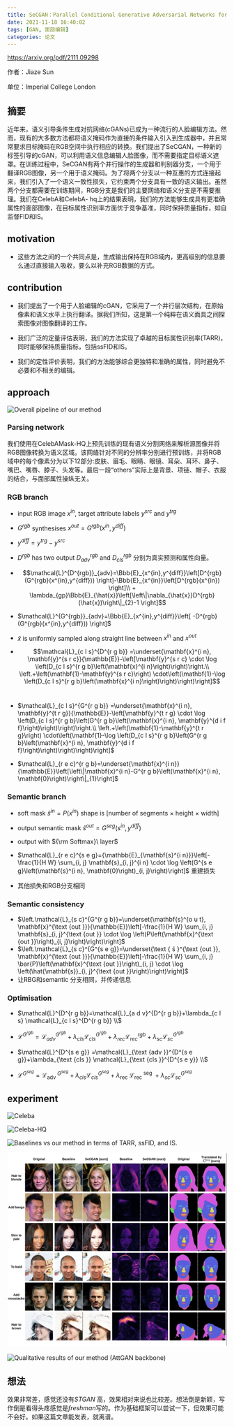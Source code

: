 ```yaml
---
title: SeCGAN：Parallel Conditional Generative Adversarial Networks for Face Editing via Semantic Consistency
date: 2021-11-18 16:40:02
tags: [GAN, 面部编辑]
categories: 论文
---
```


https://arxiv.org/pdf/2111.09298

作者：Jiaze Sun

单位：Imperial College London

## 摘要



近年来，语义引导条件生成对抗网络(cGANs)已成为一种流行的人脸编辑方法。然而，现有的大多数方法都将语义掩码作为直接的条件输入引入到生成器中，并且常常要求目标掩码在RGB空间中执行相应的转换。我们提出了SeCGAN，一种新的标签引导的cGAN，可以利用语义信息编辑人脸图像，而不需要指定目标语义遮罩。在训练过程中，SeCGAN有两个并行操作的生成器和判别器分支，一个用于翻译RGB图像，另一个用于语义掩码。为了将两个分支以一种互惠的方式连接起来，我们引入了一个语义一致性损失，它约束两个分支具有一致的语义输出。虽然两个分支都需要在训练期间，RGB分支是我们的主要网络和语义分支是不需要推理。我们在CelebA和CelebA- hq上的结果表明，我们的方法能够生成具有更准确属性的面部图像，在目标属性识别率方面优于竞争基准，同时保持质量指标，如自监督FID和IS。

<!--more-->

## motivation

- 这些方法之间的一个共同点是，生成输出保持在RGB域内，更高级别的信息要么通过直接输入吸收，要么以补充RGB数据的方式。

  

## contribution

- 我们提出了一个用于人脸编辑的cGAN，它采用了一个并行层次结构，在原始像素和语义水平上执行翻译。据我们所知，这是第一个纯粹在语义面具之间探索图像对图像翻译的工作。
- 我们广泛的定量评估表明，我们的方法实现了卓越的目标属性识别率(TARR)，同时能够保持质量指标，包括ssFID和IS。

- 我们的定性评价表明，我们的方法能够综合更独特和准确的属性，同时避免不必要和不相关的编辑。



## approach

![Overall pipeline of our method](https://gitee.com/ZhaoJW11/typroimg/raw/master/image/202111/22/201056-89819.png)

### Parsing network

我们使用在CelebAMask-HQ上预先训练的现有语义分割网络来解析源图像并将RGB图像转换为语义区域。该网络针对不同的分辨率分别进行预训练，并将RGB域中的每个像素分为以下12部分:皮肤、眉毛、眼睛、眼镜、耳朵、耳环、鼻子、嘴巴、嘴唇、脖子、头发等。最后一段“others”实际上是背景、项链、帽子、衣服的结合，与面部属性操纵无关。

### RGB branch

- input RGB image $x^{in}$, target attribute labels $y^{src}$ and $y^{trg}$
- $G^{rgb}$ synthesises $x^{out}=G^{rgb}(x^{in},y^{diff})$
- $y^{diff}=y^{trg}-y^{src}$
- $D^{rgb}$ has two output $D^{rgb}_{adv}$ and $D^{rgb}_{cls}$ 分别为真实预测和属性向量。
- $$\mathcal{L}^{D^{rgb}}_{adv}=\Bbb{E}_{x^{in},y^{diff}}\left[D^{rgb}(G^{rgb}(x^{in},y^{diff})) \right]-\Bbb{E}_{x^{in}}\left[D^{rgb}(x^{in}) \right]\\ + \lambda_{gp}\Bbb{E}_{\hat{x}}\left[\left\|\nabla_{\hat{x}}D^{rgb}(\hat{x})\right\|_{2}-1 \right]$$
- $\mathcal{L}^{G^{rgb}}_{adv}=\Bbb{E}_{x^{in},y^{diff}}\left[ -D^{rgb}(G^{rgb}(x^{in},y^{diff})) \right]$
- $\hat{x}$ is uniformly sampled along straight line between $x^{in}$ and $x^{out}$
- $$\mathcal{L}_{c l s}^{D^{r g b}} =\underset{\mathbf{x}^{i n}, \mathbf{y}^{s r c}}{\mathbb{E}}-\left[\mathbf{y}^{s r c} \cdot \log \left(D_{c l s}^{r g b}\left(\mathbf{x}^{i n}\right)\right)\right.\\
  \left.+\left(\mathbf{1}-\mathbf{y}^{s r c}\right) \cdot\left(\mathbf{1}-\log \left(D_{c l s}^{r g b}\left(\mathbf{x}^{i n}\right)\right)\right)\right]$$​

- $\mathcal{L}_{c l s}^{G^{r g b}} =\underset{\mathbf{x}^{i n}, \mathbf{y}^{t r g}}{\mathbb{E}}-\left[\mathbf{y}^{t r g} \cdot \log \left(D_{c l s}^{r g b}\left(G^{r g b}\left(\mathbf{x}^{i n}, \mathbf{y}^{d i f f}\right)\right)\right)\right.\\
  \left.+\left(\mathbf{1}-\mathbf{y}^{t r g}\right) \cdot\left(\mathbf{1}-\log \left(D_{c l s}^{r g b}\left(G^{r g b}\left(\mathbf{x}^{i n}, \mathbf{y}^{d i f f}\right)\right)\right)\right)\right]$

- $\mathcal{L}_{r e c}^{r g b}=\underset{\mathbf{x}^{i n}}{\mathbb{E}}\left[\left\|\mathbf{x}^{i n}-G^{r g b}\left(\mathbf{x}^{i n}, \mathbf{0}\right)\right\|_{1}\right]$

### Semantic branch

- soft mask $\hat{s}^{in}=P\left(x^{in}\right)$ shape is [number of segments $\times$ height $\times$ width]

- output semantic mask $\hat{s}^{out}=G^{seg}\left(s^{in},y^{diff}\right)$
- output with ${\rm Softmax}\ layer$ 

- $\mathcal{L}_{r e c}^{s e g}={\mathbb{E}_{\mathbf{s}^{i n}}}\left[-\frac{1}{H W} \sum_{i, j} \mathbf{s}_{i, j}^{i n} \cdot \log \left(G^{s e g}\left(\mathbf{s}^{i n}, \mathbf{0}\right)_{i, j}\right)\right]$ 重建损失

- 其他损失和RGB分支相同

  

###  Semantic consistency

- $\left.\mathcal{L}_{s c}^{G^{r g b}}=\underset{\mathbf{s}^{o u t}, \mathbf{x}^{\text {out }}}{\mathbb{E}}\left[-\frac{1}{H W} \sum_{i, j} \mathbf{s}_{i, j}^{\text {out }} \cdot \log \left(P\left(\mathbf{x}^{\text {out }}\right)_{i, j}\right)\right)\right]$
- $\left.\mathcal{L}_{s c}^{G^{s e g}}=\underset{\text { ś }^{\text {out }}, \mathbf{x}^{\text {out }}}{\mathbb{E}}\left[-\frac{1}{H W} \sum_{i, j} \bar{P}\left(\mathbf{x}^{\text {out }}\right)_{i, j} \cdot \log \left(\hat{\mathbf{s}}_{i, j}^{\text {out }}\right)\right)\right]$
- 让RBG和semantic 分支相同，并传递信息

### Optimisation

- $\mathcal{L}^{D^{r g b}}=\mathcal{L}_{a d v}^{D^{r g b}}+\lambda_{c l s} \mathcal{L}_{c l s}^{D^{r g b}} \\$

- $\mathcal{L}^{G^{r g b}} =\mathcal{L}_{a d v}^{G^{r g b}}+\lambda_{c l s} \mathcal{L}_{c l s}^{G^{r g b}}+\lambda_{r e c} \mathcal{L}_{r e c}^{r g b}+\lambda_{s c} \mathcal{L}_{s c}^{G^{r g b}}$
- $\mathcal{L}^{D^{s e g}} =\mathcal{L}_{\text {adv }}^{D^{s e g}}+\lambda_{\text {cls }} \mathcal{L}_{\text {cls }}^{D^{s e y}} \\$

- $\mathcal{L}^{G^{s e g}} =\mathcal{L}_{\text {adv }}^{G^{s e g}}+\lambda_{c l s} \mathcal{L}_{c l s}^{G^{s e g}}+\lambda_{\text {rec }} \mathcal{L}_{\text {rec }}^{\text {seg }}+\lambda_{s c} \mathcal{L}_{s c}^{G^{s e g}}$



## experiment

![Celeba](https://gitee.com/ZhaoJW11/typroimg/raw/master/image/202111/22/201100-224180.png)

![Celeba-HQ](https://gitee.com/ZhaoJW11/typroimg/raw/master/image/202111/22/201101-52658.png)

![Baselines vs our method in terms of TARR, ssFID, and IS.](https://gitee.com/ZhaoJW11/typroimg/raw/master/image/202111/22/201103-267993.png)

![Qualitative comparison between the baseline and our method](../images/image-20211118175934915.png)

![Qualitative results of our method (AttGAN backbone)](https://gitee.com/ZhaoJW11/typroimg/raw/master/image/202111/22/201105-959567.png)



## 想法

效果非常差，感觉还没有$STGAN$ 高，效果相对来说也比较差。想法倒是新颖，写作倒是看得头疼感觉是$freshman$写的。作为基础框架可以尝试一下，但效果可能不会好。如果这篇文章能发表，就离谱。

